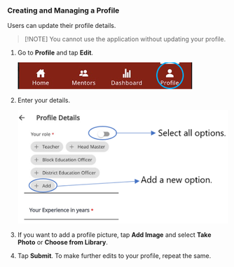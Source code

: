### Creating and Managing a Profile

Users can update their profile details. 

> [!NOTE] You cannot use the application without updating your profile. 


1.  Go to **Profile** and tap **Edit**.

    ![profile icon](media/profile-homepage.png)

2.  Enter your details.

    ![profile details page](media/creatingprofile.png)

3.  If you want to add a profile picture, tap **Add Image** and select **Take Photo** or **Choose from Library**.


4.  Tap **Submit**. To make further edits to your profile, repeat the same.